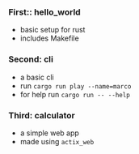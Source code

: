 ### First:: hello_world
- basic setup for rust
- includes Makefile 

### Second: cli
- a basic cli 
- run `cargo run play --name=marco` 
- for help run `cargo run -- --help`

### Third: calculator 
- a simple web app
- made using `actix_web`
